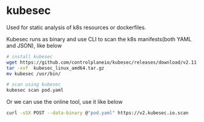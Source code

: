 # kubesec

Used for static analysis of k8s resources or dockerfiles.

Kubesec runs as binary and use CLI to scan the k8s manifests(both YAML and JSON), like below

```sh
# install kubesec
wget https://github.com/controlplaneio/kubesec/releases/download/v2.11.0/kubesec_linux_amd64.tar.gz
tar -xvf  kubesec_linux_amd64.tar.gz
mv kubesec /usr/bin/

# scan using kubesec
kubesec scan pod.yaml
```

Or we can use the online tool, use it like below

```sh
curl -sSX POST --data-binary @"pod.yaml" https://v2.kubesec.io.scan
```
